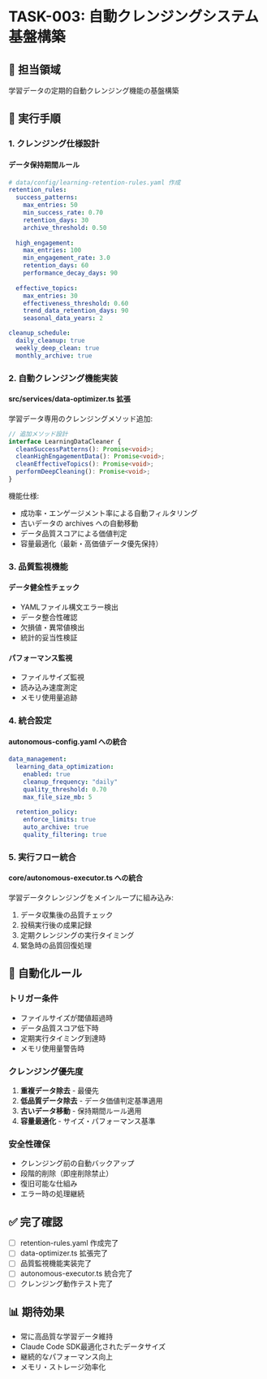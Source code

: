 # TASK-003: 自動クレンジングシステム基盤構築

## 🎯 担当領域
学習データの定期的自動クレンジング機能の基盤構築

## 📝 実行手順

### 1. クレンジング仕様設計

#### データ保持期間ルール
```yaml
# data/config/learning-retention-rules.yaml 作成
retention_rules:
  success_patterns:
    max_entries: 50
    min_success_rate: 0.70
    retention_days: 30
    archive_threshold: 0.50
  
  high_engagement:
    max_entries: 100
    min_engagement_rate: 3.0
    retention_days: 60
    performance_decay_days: 90
  
  effective_topics:
    max_entries: 30
    effectiveness_threshold: 0.60
    trend_data_retention_days: 90
    seasonal_data_years: 2

cleanup_schedule:
  daily_cleanup: true
  weekly_deep_clean: true
  monthly_archive: true
```

### 2. 自動クレンジング機能実装

#### src/services/data-optimizer.ts 拡張
学習データ専用のクレンジングメソッド追加:

```typescript
// 追加メソッド設計
interface LearningDataCleaner {
  cleanSuccessPatterns(): Promise<void>;
  cleanHighEngagementData(): Promise<void>; 
  cleanEffectiveTopics(): Promise<void>;
  performDeepCleaning(): Promise<void>;
}
```

機能仕様:
- 成功率・エンゲージメント率による自動フィルタリング
- 古いデータの archives への自動移動
- データ品質スコアによる価値判定
- 容量最適化（最新・高価値データ優先保持）

### 3. 品質監視機能

#### データ健全性チェック
- YAMLファイル構文エラー検出
- データ整合性確認
- 欠損値・異常値検出
- 統計的妥当性検証

#### パフォーマンス監視
- ファイルサイズ監視
- 読み込み速度測定
- メモリ使用量追跡

### 4. 統合設定

#### autonomous-config.yaml への統合
```yaml
data_management:
  learning_data_optimization:
    enabled: true
    cleanup_frequency: "daily"
    quality_threshold: 0.70
    max_file_size_mb: 5
    
  retention_policy:
    enforce_limits: true
    auto_archive: true
    quality_filtering: true
```

### 5. 実行フロー統合

#### core/autonomous-executor.ts への統合
学習データクレンジングをメインループに組み込み:

1. データ収集後の品質チェック
2. 投稿実行後の成果記録
3. 定期クレンジングの実行タイミング
4. 緊急時の品質回復処理

## 🔄 自動化ルール

### トリガー条件
- ファイルサイズが閾値超過時
- データ品質スコア低下時
- 定期実行タイミング到達時
- メモリ使用量警告時

### クレンジング優先度
1. **重複データ除去** - 最優先
2. **低品質データ除去** - データ価値判定基準適用
3. **古いデータ移動** - 保持期間ルール適用
4. **容量最適化** - サイズ・パフォーマンス基準

### 安全性確保
- クレンジング前の自動バックアップ
- 段階的削除（即座削除禁止）
- 復旧可能な仕組み
- エラー時の処理継続

## ✅ 完了確認
- [ ] retention-rules.yaml 作成完了
- [ ] data-optimizer.ts 拡張完了
- [ ] 品質監視機能実装完了
- [ ] autonomous-executor.ts 統合完了
- [ ] クレンジング動作テスト完了

## 📊 期待効果
- 常に高品質な学習データ維持
- Claude Code SDK最適化されたデータサイズ
- 継続的なパフォーマンス向上
- メモリ・ストレージ効率化